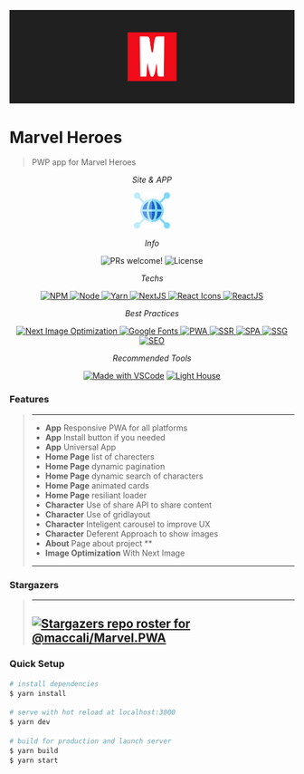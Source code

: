 ![Banner for Marvel Heroes](https://github.com/maccali/Marvel.PWA/blob/main/.github/banner.png)

# Marvel Heroes

> PWP app for Marvel Heroes

<p align="center">
  <i>Site & APP</i>
</p>

<p align="center">
 <a href="https://marvel-heroes.pictu.one" target="_blank">
  <img alt="Veja o Site" src="https://github.com/maccali/Marvel.PWA/blob/main/.github/site.png" />
  </a>
 <!-- <a href="https://play.google.com/store/apps/details?id=one.pictu.apod.twa&hl=pt_BR&gl=US" target="_blank">
  <img alt="Veja o App" src="https://github.com/maccali/Marvel.PWA/blob/main/.github/google-play.png">
  </a> -->
</p>

<p align="center">
  <i>Info</i>
</p>
<p align="center">
  <img alt="PRs welcome!" src="https://img.shields.io/static/v1?label=PRs&message=welcome&color=7159c1&labelColor=000000&style=flat-square" />
  <img alt="License" src="https://img.shields.io/static/v1?label=license&message=MIT&color=7159c1&labelColor=000000&style=flat-square">
</p>

<p align="center">
  <i>Techs</i>
</p>

<p align="center">
  <a href="https://www.npmjs.com" target="_blank">
    <img alt="NPM" src="https://img.shields.io/badge/npm-v8.19.4-0.svg?style=flat-square&labelColor=000000">
  </a>
  <a href="https://nodejs.org/en/" target="_blank">
    <img alt="Node" src="https://img.shields.io/badge/node-v16.20.0-0.svg?style=flat-square&labelColor=000000">
  </a>
  <a href="https://yarnpkg.com" target="_blank">
    <img alt="Yarn" src="https://img.shields.io/badge/Yarn-1.22.19-0.svg?style=flat-square&color=2c8ebb&labelColor=000000">
  </a>
  <a href="https://nextjs.org" target="_blank">
    <img alt="NextJS" src="https://img.shields.io/badge/NextJS-13.4.6-0.svg?style=flat-square&color=6191ff&labelColor=000000">
  </a>
  <a href="https://react-icons.github.io/react-icons/" target="_blank">
    <img alt="React Icons" src="https://img.shields.io/badge/React Icons-^3.10.0-0.svg?style=flat-square&color=e91e63&labelColor=000000">
  </a>
  <a href="https://reactjs.org">
    <img alt="ReactJS" src="https://img.shields.io/badge/ReactJS-18.0.2-0.svg?style=flat-square&color=00d8ff&labelColor=000000">
  </a>
</p>

<p align="center">
  <i>Best Practices</i>
</p>
<p align="center">
  <a href="https://nextjs.org/docs/basic-features/image-optimization" target="_blank">
    <img alt="Next Image Optimization" src="https://img.shields.io/badge/Next Image-Optimization-0.svg?style=flat-square&color=022ba7&labelColor=000000" />
  </a>
  <!-- <a href="https://accounts.google.com/" target="_blank">
    <img alt="Google Analytics" src="https://img.shields.io/badge/Google-Analytics-0.svg?style=flat-square&color=f27904&labelColor=000000" />
  </a> -->
  <!-- <a href="https://support.google.com/webmasters/answer/9008080?hl=pt-BR" target="_blank">
    <img alt="Google Site Verification" src="https://img.shields.io/badge/Google-Site Verification-0.svg?style=flat-square&color=f36&labelColor=000000" />
  </a> -->
  <a href="https://fonts.google.com" target="_blank">
    <img alt="Google Fonts" src="https://img.shields.io/badge/Google-Fonts-0.svg?style=flat-square&color=ff5252&labelColor=000000" />
  </a>
  <a href="https://developer.mozilla.org/en-US/docs/Web/Progressive_web_apps/" target="_blank">
    <img alt="PWA" src="https://img.shields.io/badge/PWA--0.svg?style=flat-square&color=5a0fc8&labelColor=000000">
  <!-- </a>
    <a href="https://developers.google.com/web/android/trusted-web-activity" target="_blank">
    <img alt="TWA" src="https://img.shields.io/badge/TWA--0.svg?style=flat-square&color=5a0fc8&labelColor=000000">
  </a> -->
  <a href="" target="_blank">
    <img alt="SSR" src="https://img.shields.io/badge/Server Side-Rendering-0.svg?style=flat-square&color=007ac0&labelColor=000000">
  </a>
  <a href="" target="_blank">
    <img alt="SPA" src="https://img.shields.io/badge/Single Page-Application-0.svg?style=flat-square&color=f3c963&labelColor=000000">
  </a>
  <a href="" target="_blank">
    <img alt="SSG" src="https://img.shields.io/badge/Static Site-Generation-0.svg?style=flat-square&color=96251e&labelColor=000000">
  </a>
  <a href="https://en.wikipedia.org/wiki/Search_engine_optimization" target="_blank">
    <img alt="SEO" src="https://img.shields.io/badge/SEO-0.svg?style=flat-square&color=0082f0&labelColor=000000">
  </a>
  <!-- <a href="https://en.wikipedia.org/wiki/Site_map" target="_blank">
    <img alt="Site Map" src="https://img.shields.io/badge/Site-Map-0.svg?style=flat-square&color=c1baa0&labelColor=000000">
  </a> -->
</p>

<p align="center">
  <i>Recommended Tools</i>
</p>
<p align="center">
  <a href="https://code.visualstudio.com/" target="_blank"><img alt="Made with VSCode" src="https://img.shields.io/badge/Made%20with-VSCode-1f425f.svg?style=flat-square"></a>
  <a href="https://developers.google.com/web/tools/lighthouse" target="_blank"><img alt="Light House" src="https://img.shields.io/badge/Light-House-0.svg?style=flat-square&color=e95632&labelColor=000000"></a>

</p>

### Features

> ---
>
> - <b>App</b> Responsive PWA for all platforms
> - <b>App</b> Install button if you needed
> - <b>App</b> Universal App
> - <b>Home Page</b> list of charecters
> - <b>Home Page</b> dynamic pagination
> - <b>Home Page</b> dynamic search of characters
> - <b>Home Page</b> animated cards
> - <b>Home Page</b> resiliant loader
> - <b>Character</b> Use of share API to share content
> - <b>Character</b> Use of gridlayout
> - <b>Character</b> Inteligent carousel to improve UX
> - <b>Character</b> Deferent Approach to show images
> - <b>About</b> Page about project \*\*
> - <b>Image Optimization</b> With Next Image
>
> ---

### Stargazers

> ---
>
> ## [![Stargazers repo roster for @maccali/Marvel.PWA](https://reporoster.com/stars/maccali/Marvel.PWA)](https://github.com/maccali/Marvel.PWA/stargazers)

### Quick Setup

```bash
# install dependencies
$ yarn install

# serve with hot reload at localhost:3000
$ yarn dev

# build for production and launch server
$ yarn build
$ yarn start
```
